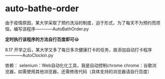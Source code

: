 # auto-bathe-order
由于疫情原因，某大学采取了预约洗浴的制度，迫于形式，为了每天不为预约而烦恼，编写该程序————AutoBathOrder.py

**定时执行该程序的方法自行百度即可**😂

8.17
开学之后，某大学又多了每日多次健康打卡的任务，故添加自动打卡程序————AutoClockin.py

依赖：
selenium：Web自动化化工具，我是自动控制chrome
chrome：谷歌浏览器，如需使用其他浏览器，还需修改代码（具体支持的浏览器请自行百度）

